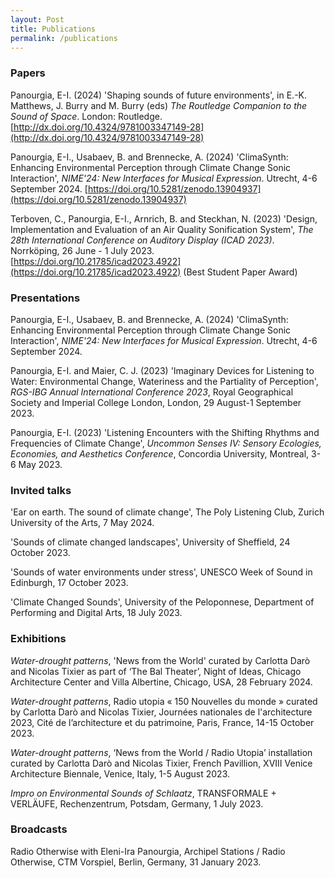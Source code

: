 ```yaml
---
layout: Post
title: Publications
permalink: /publications
---
```


### Papers
Panourgia, E-I. (2024) 'Shaping sounds of future environments', in E.-K. Matthews, J. Burry and M. Burry (eds) *The Routledge Companion to the Sound of Space*. London: Routledge. [http://dx.doi.org/10.4324/9781003347149-28](http://dx.doi.org/10.4324/9781003347149-28)

Panourgia, E-I., Usabaev, B. and Brennecke, A. (2024) 'ClimaSynth: Enhancing Environmental Perception through Climate Change Sonic Interaction', *NIME'24: New Interfaces for Musical Expression*. Utrecht, 4-6 September 2024. [https://doi.org/10.5281/zenodo.13904937](https://doi.org/10.5281/zenodo.13904937)

Terboven, C., Panourgia, E-I., Arnrich, B. and Steckhan, N. (2023) 'Design, Implementation and	Evaluation of an Air Quality Sonification System', *The 28th International Conference on	Auditory Display (ICAD 2023)*. Norrköping, 26 June - 1 July 2023.	[https://doi.org/10.21785/icad2023.4922](https://doi.org/10.21785/icad2023.4922) (Best Student Paper Award)

### Presentations
Panourgia, E-I., Usabaev, B. and Brennecke, A. (2024) 'ClimaSynth: Enhancing Environmental Perception through Climate Change Sonic Interaction', *NIME'24: New Interfaces for Musical Expression*. Utrecht, 4-6 September 2024.

Panourgia, E-I. and Maier, C. J. (2023) 'Imaginary Devices for Listening to Water: Environmental Change, Wateriness and the Partiality of Perception',
*RGS-IBG Annual International Conference 2023*, Royal Geographical Society and Imperial College London, London, 29 August-1 September 2023.

Panourgia, E-I. (2023) 'Listening Encounters with the Shifting Rhythms and Frequencies of Climate	Change', *Uncommon Senses IV: Sensory Ecologies, Economies,	and Aesthetics Conference*, Concordia University, Montreal, 3-6 May 2023.

### Invited talks
'Ear on earth. The sound of climate change', The Poly Listening Club, Zurich University of the Arts, 7 May 2024.

'Sounds of climate changed landscapes', University of Sheffield, 24 October 2023.

'Sounds of water environments under stress', UNESCO Week of Sound in Edinburgh, 17 October 2023.

'Climate Changed Sounds', University of the Peloponnese, Department of Performing and Digital Arts, 18 July 2023.

### Exhibitions
*Water-drought patterns*, 'News from the World' curated by Carlotta Darò and Nicolas Tixier as part of ‘The Bal Theater’, Night of Ideas, Chicago Architecture Center and Villa Albertine, Chicago, USA, 28 February 2024.

*Water-drought patterns*, Radio utopia « 150 Nouvelles du monde » curated by Carlotta Darò and Nicolas Tixier, Journées nationales de l'architecture 2023, Cité de l’architecture et du patrimoine, Paris, France, 14-15 October 2023.

*Water-drought patterns*, ‘News from the World / Radio Utopia’ installation curated by Carlotta Darò and Nicolas Tixier, French Pavillion, XVIII Venice Architecture Biennale, Venice, Italy, 1-5 August 2023.

*Impro on Environmental Sounds of Schlaatz*, TRANSFORMALE + VERLÄUFE, Rechenzentrum, Potsdam, Germany, 1 July 2023.

### Broadcasts
Radio Otherwise with Eleni-Ira Panourgia, Archipel Stations / Radio Otherwise, CTM	Vorspiel, Berlin, Germany, 31 January 2023. 
